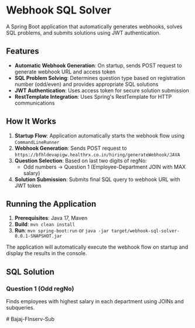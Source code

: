 # Webhook SQL Solver

A Spring Boot application that automatically generates webhooks, solves SQL problems, and submits solutions using JWT authentication.

## Features

- **Automatic Webhook Generation**: On startup, sends POST request to generate webhook URL and access token
- **SQL Problem Solving**: Determines question type based on registration number (odd/even) and provides appropriate SQL solutions
- **JWT Authentication**: Uses access token for secure solution submission
- **RestTemplate Integration**: Uses Spring's RestTemplate for HTTP communications

## How It Works

1. **Startup Flow**: Application automatically starts the webhook flow using `CommandLineRunner`
2. **Webhook Generation**: Sends POST request to `https://bfhldevapigw.healthrx.co.in/hiring/generateWebhook/JAVA`
3. **Question Selection**: Based on last two digits of regNo:
   - Odd numbers → Question 1 (Employee-Department JOIN with MAX salary)
4. **Solution Submission**: Submits final SQL query to webhook URL with JWT token


## Running the Application

1. **Prerequisites**: Java 17, Maven
2. **Build**: `mvn clean install`
3. **Run**: `mvn spring-boot:run` or `java -jar target/webhook-sql-solver-0.0.1-SNAPSHOT.jar`

The application will automatically execute the webhook flow on startup and display the results in the console.


## SQL Solution

### Question 1 (Odd regNo)
Finds employees with highest salary in each department using JOINs and subqueries.

#   B a j a j - F I n s e r v - S u b  
 